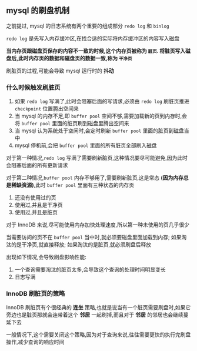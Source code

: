 ## mysql 的刷盘机制

之前提过, mysql 的日志系统有两个重要的组成部分 `redo log` 和 `binlog`

`redo log` 是先写入内存缓冲区,在找合适的实际将内存缓冲区的内容写入磁盘

**当内存页跟磁盘页保存的内容不一致的时候,这个内存页被称为 `脏页`. 将脏页写入磁盘后,此时内存页的数据和磁盘页的数据一致,称为 `干净页`**

刷脏页的过程,可能会导致 mysql 运行时的 **抖动**

### 什么时候触发刷脏页

1. 如果 `redo log` 写满了,此时会阻塞后面的写请求,必须由 `redo log` 刷脏页推进 `checkpoint` 位置腾出空间来
2. 当 mysql 的内存不足,即 `buffer pool` 空间不够,需要加载新的页到内存时,会将 `buffer pool` 里面的脏页刷到磁盘里腾出空间来
3. 当 mysql 认为系统处于空闲时,会定时刷新 `buffer pool` 里面的脏页到磁盘当中
4. mysql 停机前,会把 `buffer pool` 里面的所有脏页全部刷入磁盘

对于第一种情况,`redo log` 写满了需要刷新脏页,这种情况要尽可能避免,因为此时会阻塞后面的所有更新请求

对于第二种情况,`buffer pool` 内存不够用了,需要刷新脏页,这是常态 **(因为内存总是稀缺资源)**,此时 `buffer pool` 里面有三种状态的内存页

1. 还没有使用过的页
2. 使用过,并且是干净页
3. 使用过,并且是脏页

对于 InnoDB 来说,尽可能使用内存加快处理速度,所以第一种未使用的页几乎很少

当需要访问的页不在 `buffer pool` 当中时,就必须要磁盘里面加载到内存; 如果淘汰的是干净页,就直接释放; 如果淘汰的是脏页,就必须刷盘后释放

出现如下情况,会导致刷盘影响性能:

1. 一个查询需要淘汰的脏页太多,会导致这个查询的处理时间明显变长
2. 日志写满

### InnoDB 刷脏页的策略

InnoDB 刷脏页有个很经典的 **连坐** 策略,也就是说当有一个脏页需要刷盘时,如果它旁边也是脏页那就会连带着这个 **邻居** 一起刷掉,而且对于 **邻居** 的邻居也会继续蔓延下去

一般情况下,这个需要关闭这个策略,因为对于查询来说,往往需要更快的执行完刷盘操作,减少查询的响应时间